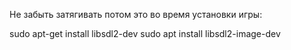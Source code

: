 Не забыть затягивать потом это во время установки игры:


sudo apt-get install libsdl2-dev
sudo apt install libsdl2-image-dev 
